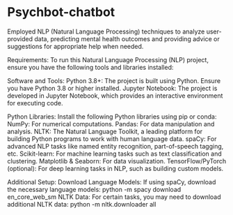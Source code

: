 # Psychbot-chatbot
Employed NLP (Natural Language Processing) techniques to analyze user-provided data, predicting mental
health outcomes and providing advice or suggestions for appropriate help when needed.

Requirements:
To run this Natural Language Processing (NLP) project, ensure you have the following tools and libraries installed:

Software and Tools:
Python 3.8+: The project is built using Python. Ensure you have Python 3.8 or higher installed.
Jupyter Notebook: The project is developed in Jupyter Notebook, which provides an interactive environment for executing code.

Python Libraries:
Install the following Python libraries using pip or conda:
NumPy: For numerical computations.
Pandas: For data manipulation and analysis.
NLTK: The Natural Language Toolkit, a leading platform for building Python programs to work with human language data.
spaCy: For advanced NLP tasks like named entity recognition, part-of-speech tagging, etc.
Scikit-learn: For machine learning tasks such as text classification and clustering.
Matplotlib & Seaborn: For data visualization.
TensorFlow/PyTorch (optional): For deep learning tasks in NLP, such as building custom models.

Additional Setup:
Download Language Models: If using spaCy, download the necessary language models:
python -m spacy download en_core_web_sm
NLTK Data: For certain tasks, you may need to download additional NLTK data:
python -m nltk.downloader all


